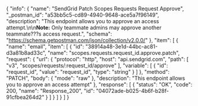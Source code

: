 {
  "info": {
    "name": "SendGrid Patch Scopes Requests Request  Approve",
    "_postman_id": "a53bb5c5-cd89-4940-9648-ace5a7f96149",
    "description": "This endpoint allows you to approve an access attempt.\n\n**Note:** Only teammate admins may approve another teammate???s access request.",
    "schema": "https://schema.getpostman.com/json/collection/v2.0.0/"
  },
  "item": [
    {
      "name": "email",
      "item": [
        {
          "id": "38914a48-3e1d-44bc-ac81-d3a81b8ad33c",
          "name": "scopes.requests.request_id.approve.patch",
          "request": {
            "url": {
              "protocol": "http",
              "host": "api.sendgrid.com",
              "path": [
                "v3",
                "scopes/requests/:request_id/approve"
              ],
              "variable": [
                {
                  "id": "request_id",
                  "value": "request_id",
                  "type": "string"
                }
              ]
            },
            "method": "PATCH",
            "body": {
              "mode": "raw"
            },
            "description": "This endpoint allows you to approve an access attempt"
          },
          "response": [
            {
              "status": "OK",
              "code": 200,
              "name": "Response_200",
              "id": "04072ade-b025-4b6f-b28f-91cfbea264d2"
            }
          ]
        }
      ]
    }
  ]
}